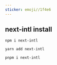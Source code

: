 ```yaml
---
sticker: emoji//1f4e6
---
```

## next-intl install
```shell
npm i next-intl
```

```shell
yarn add next-intl
```

```shell
pnpm i next-intl
